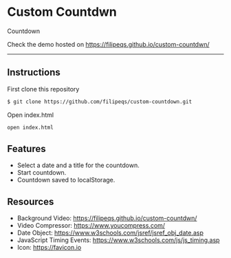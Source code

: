 # Custom Countdwn

Countdown

Check the demo hosted on https://filipeqs.github.io/custom-countdwn/

---

## Instructions

First clone this repository

```bash
$ git clone https://github.com/filipeqs/custom-countdown.git
```

Open index.html

```bash
open index.html
```

## Features

- Select a date and a title for the countdown.
- Start countdown.
- Countdown saved to localStorage.

## Resources

- Background Video: https://filipeqs.github.io/custom-countdwn/
- Video Compressor: https://www.youcompress.com/
- Date Object: https://www.w3schools.com/jsref/jsref_obj_date.asp
- JavaScript Timing Events: https://www.w3schools.com/js/js_timing.asp
- Icon: https://favicon.io
